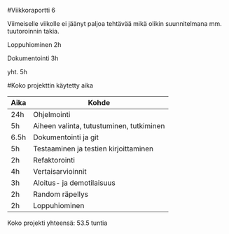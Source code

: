 #Viikkoraportti 6

Viimeiselle viikolle ei jäänyt paljoa tehtävää mikä olikin suunnitelmana mm. tuutoroinnin takia.

Loppuhiominen 2h

Dokumentointi 3h

yht. 5h


#Koko projekttin käytetty aika 

Aika | Kohde |
-----|--------|
24h  | Ohjelmointi |
5h   | Aiheen valinta, tutustuminen, tutkiminen |
6.5h | Dokumentointi ja git |
5h   | Testaaminen ja testien kirjoittaminen |
2h   | Refaktorointi |
4h   | Vertaisarvioinnit |
3h   | Aloitus- ja demotilaisuus |
2h   | Random räpellys |
2h   | Loppuhiominen |

Koko projekti yhteensä: 53.5 tuntia

